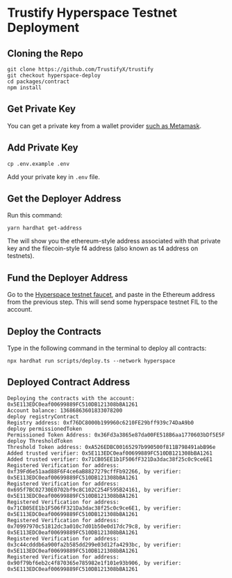 # Trustify Hyperspace Testnet Deployment

## Cloning the Repo

```
git clone https://github.com/TrustifyX/trustify
git checkout hyperspace-deploy
cd packages/contract
npm install
```

## Get Private Key

You can get a private key from a wallet provider [such as Metamask](https://metamask.zendesk.com/hc/en-us/articles/360015289632-How-to-export-an-account-s-private-key).

## Add Private Key


 ```
cp .env.example .env
```
Add your private key in `.env` file.


## Get the Deployer Address

Run this command:
```
yarn hardhat get-address
```

The will show you the ethereum-style address associated with that private key and the filecoin-style f4 address (also known as t4 address on testnets).


## Fund the Deployer Address

Go to the [Hyperspace testnet faucet](https://hyperspace.yoga/#faucet), and paste in the Ethereum address from the previous step. This will send some hyperspace testnet FIL to the account.


## Deploy the Contracts

Type in the following command in the terminal to deploy all contracts:

 ```
npx hardhat run scripts/deploy.ts --network hyperspace
```

## Deployed Contract Address
```
Deploying the contracts with the account: 0x5E113EDC0eaf00699889FC510DB121308bBA1261
Account balance: 13686863601833078200
deploy registryContract
Registry address: 0xf76DC8000b199960c6210FE29bff939c74DaA9b0
deploy permissionedToken
Permissioned Token Address: 0x36Fd3a3865e87da00FE518B6aa1770603bDf5E5F
deploy ThresholdToken
Threshold Token address: 0xA526EDBC00165297b990500f811B798491abB96e
Added trusted verifier: 0x5E113EDC0eaf00699889FC510DB121308bBA1261
Added trusted verifier: 0x71CB05EE1b1F506fF321Da3dac38f25c0c9ce6E1
Registered Verification for address: 0xf39Fd6e51aad88F6F4ce6aB8827279cffFb92266, by verifier: 0x5E113EDC0eaf00699889FC510DB121308bBA1261
Registered Verification for address: 0x695f7BC02730E0702bf9c8C102C254F595B24161, by verifier: 0x5E113EDC0eaf00699889FC510DB121308bBA1261
Registered Verification for address: 0x71CB05EE1b1F506fF321Da3dac38f25c0c9ce6E1, by verifier: 0x5E113EDC0eaf00699889FC510DB121308bBA1261
Registered Verification for address: 0x70997970c51812dc3a010c7d01b50e0d17dc79c8, by verifier: 0x5E113EDC0eaf00699889FC510DB121308bBA1261
Registered Verification for address: 0x3c44cdddb6a900fa2b585dd299e03d12fa4293bc, by verifier: 0x5E113EDC0eaf00699889FC510DB121308bBA1261
Registered Verification for address: 0x90f79bf6eb2c4f870365e785982e1f101e93b906, by verifier: 0x5E113EDC0eaf00699889FC510DB121308bBA1261
```